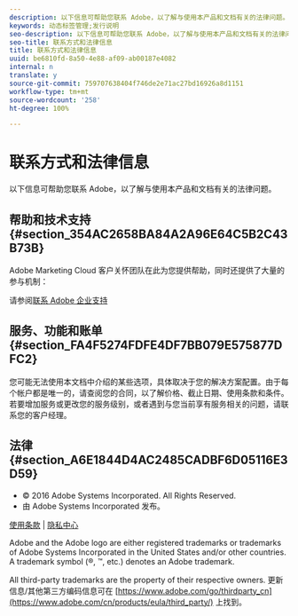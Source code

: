 ```yaml
---
description: 以下信息可帮助您联系 Adobe，以了解与使用本产品和文档有关的法律问题。
keywords: 动态标签管理;发行说明
seo-description: 以下信息可帮助您联系 Adobe，以了解与使用本产品和文档有关的法律问题。
seo-title: 联系方式和法律信息
title: 联系方式和法律信息
uuid: be6810fd-8a50-4e88-af09-ab00187e4082
internal: n
translate: y
source-git-commit: 759707638404f746de2e71ac27bd16926a8d1151
workflow-type: tm+mt
source-wordcount: '258'
ht-degree: 100%

---
```



# 联系方式和法律信息

以下信息可帮助您联系 Adobe，以了解与使用本产品和文档有关的法律问题。


## 帮助和技术支持 {#section_354AC2658BA84A2A96E64C5B2C43B73B}

Adobe Marketing Cloud 客户关怀团队在此为您提供帮助，同时还提供了大量的参与机制：

请参阅[联系 Adobe 企业支持](https://helpx.adobe.com/cn/contact/enterprise-support.ec.html)

## 服务、功能和账单 {#section_FA4F5274FDFE4DF7BB079E575877DFC2}

您可能无法使用本文档中介绍的某些选项，具体取决于您的解决方案配置。由于每个帐户都是唯一的，请查阅您的合同，以了解价格、截止日期、使用条款和条件。若要增加服务或更改您的服务级别，或者遇到与您当前享有服务相关的问题，请联系您的客户经理。

<!--
## Feedback {#section_8154D6D712054220A90D85FA8E92933E}
Adobe Systems welcome any suggestions or feedback regarding this solution. You can add enhancement ideas and suggestions for the Analytics suite to our [Customer Idea Exchange](https://my.omniture.com/login/?r=%2Fp%2Fsuite%2Fcurrent%2Findex.html%3Fa%3DIdeasExchange.Redirect%26redirectreason%3Dnotregistered%26referer%3Dhttp%253A%252F%252Fideas.omniture.com%252Ft5%252FAdobe-Idea-Exchange-for-Omniture%252Fidb-p%252FIdeaExchange3). -->

## 法律 {#section_A6E1844D4AC2485CADBF6D05116E3D59}


<ul class="simplelist"> 
 <li> © 2016 Adobe Systems Incorporated. All Rights Reserved. </li> 
 <li> 由 Adobe Systems Incorporated 发布。 </li> 
</ul>

[使用条款](https://www.adobe.com/go/marketingcloud_terms_of_use_cn) | [隐私中心](https://www.adobe.com/cn/privacy/policy.html)

Adobe and the Adobe logo are either registered trademarks or trademarks of Adobe Systems Incorporated in the United States and/or other countries. A trademark symbol (®, ™, etc.) denotes an Adobe trademark.

All third-party trademarks are the property of their respective owners. 更新信息/其他第三方编码信息可在 [https://www.adobe.com/go/thirdparty_cn](https://www.adobe.com/cn/products/eula/third_party/) 上找到。
